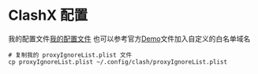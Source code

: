 # ClashX 配置
我的配置文件[我的配置文件](https://github.com/davien/mac_config)
也可以参考官方[Demo](https://github.com/yichengchen/clashX/blob/master/proxyIgnoreList.plist)文件加入自定义的白名单域名

```
# 复制我的 proxyIgnoreList.plist 文件
cp proxyIgnoreList.plist ~/.config/clash/proxyIgnoreList.plist
```
